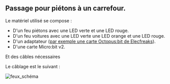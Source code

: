 ## Passage pour piétons à un carrefour.

Le matériel utilisé se compose :

- D'un feu piétons avec une LED verte et une LED rouge.
- D'un feu voitures avec une LED verte une LED orange et une LED rouge.
- D'un adaptateur ([par exemple une carte Octopus:bit de Elecfreaks](https://www.elecfreaks.com/learn-en/microbitKit/Tinker_Kit/octopus_bit.html)).
- D'une carte Micro:bit v2.

Et des câbles nécessaires

Le câblage est le suivant :

![feux_schéma](https://github.com/user-attachments/assets/cfc25391-d370-468f-9fa9-1e4ecd0ab482)



